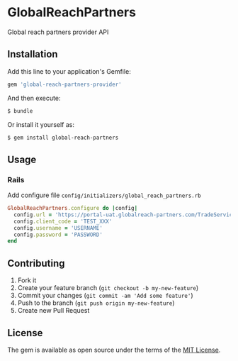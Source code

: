 # GlobalReachPartners
Global reach partners provider API

## Installation
Add this line to your application's Gemfile:

```ruby
gem 'global-reach-partners-provider'
```

And then execute:
```bash
$ bundle
```

Or install it yourself as:
```bash
$ gem install global-reach-partners
```

## Usage

### Rails

Add configure file `config/initializers/global_reach_partners.rb`
```ruby
GlobalReachPartners.configure do |config|
  config.url = 'https://portal-uat.globalreach-partners.com/TradeService.asmx' # Sandbox url
  config.client_code = 'TEST_XXX'
  config.username = 'USERNAME'
  config.password = 'PASSWORD'
end
```


## Contributing

1. Fork it
2. Create your feature branch (`git checkout -b my-new-feature`)
3. Commit your changes (`git commit -am 'Add some feature'`)
4. Push to the branch (`git push origin my-new-feature`)
5. Create new Pull Request

## License
The gem is available as open source under the terms of the [MIT License](http://opensource.org/licenses/MIT).
